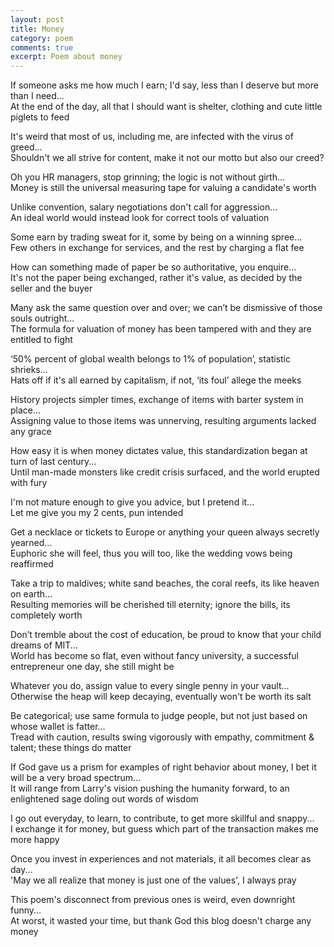 ```yaml
---
layout: post
title: Money
category: poem
comments: true
excerpt: Poem about money
---
```



If someone asks me how much I earn; I'd say, less than I deserve but more than I need...  
At the end of the day, all that I should want is shelter, clothing and cute little piglets to feed


It's weird that most of us, including me, are infected with the virus of greed...  
Shouldn't we all strive for content, make it not our motto but also our creed?


Oh you HR managers, stop grinning; the logic is not without girth...  
Money is still the universal measuring tape for valuing a candidate's worth


Unlike convention, salary negotiations don't call for aggression...  
An ideal world would instead look for correct tools of valuation


Some earn by trading sweat for it, some by being on a winning spree...  
Few others in exchange for services, and the rest by charging a flat fee


How can something made of paper be so authoritative, you enquire...  
It's not the paper being exchanged, rather it's value, as decided by the seller and the buyer


Many ask the same question over and over; we can’t be dismissive of those souls outright...  
The formula for valuation of money has been tampered with and they are entitled to fight


‘50% percent of global wealth belongs to 1% of population’, statistic shrieks...  
Hats off if it's all earned by capitalism, if not, ‘its foul’ allege the meeks


History projects simpler times,  exchange of items with barter system in place...  
Assigning value to those items was unnerving, resulting arguments lacked any grace


How easy it is when money dictates value, this standardization began at turn of last century...  
Until man-made monsters like credit crisis surfaced, and the world erupted with fury


I'm not mature enough to give you advice, but I pretend it...  
Let me give you my 2 cents, pun intended


Get a necklace or tickets to Europe or anything your queen always secretly yearned...  
Euphoric she will feel, thus you will too, like the wedding vows being reaffirmed


Take a trip to maldives; white sand beaches, the coral reefs, its like heaven on earth...  
Resulting memories will be cherished till eternity; ignore the bills, its completely worth


Don’t tremble about the cost of education, be proud to know that your child dreams of MIT...  
World has become so flat, even without fancy university, a successful entrepreneur one day, she still might be


Whatever you do, assign value to every single penny in your vault...  
Otherwise the heap will keep decaying, eventually won't be worth its salt


Be categorical; use same formula to judge people, but not just based on whose wallet is fatter...  
Tread with caution, results swing vigorously with empathy, commitment & talent; these things do matter


If God gave us a prism for examples of right behavior about money, I bet it will be a very broad spectrum...  
It will range from Larry's vision pushing the humanity forward, to an enlightened sage doling out words of wisdom


I go out everyday, to learn, to contribute, to get more skillful and snappy...  
I exchange it for money, but guess which part of the transaction makes me more happy


Once you invest in experiences and not materials, it all becomes clear as day...  
'May we all realize that money is just one of the values', I always pray


This poem's disconnect from previous ones is weird, even downright funny...  
At worst, it wasted your time, but thank God this blog doesn't charge any money






